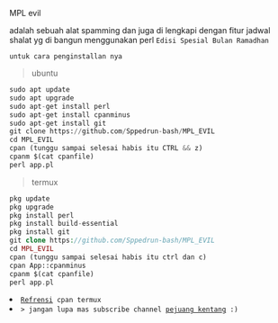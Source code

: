 MPL evil

adalah sebuah alat spamming dan juga di lengkapi dengan fitur jadwal shalat yg di bangun menggunakan perl `Edisi Spesial Bulan Ramadhan`

`untuk cara penginstallan nya`

> ubuntu
```python
sudo apt update
sudo apt upgrade
sudo apt-get install perl
sudo apt-get install cpanminus
sudo apt-get install git
git clone https://github.com/Sppedrun-bash/MPL_EVIL
cd MPL_EVIL
cpan (tunggu sampai selesai habis itu CTRL && z)
cpanm $(cat cpanfile)
perl app.pl
```

> termux
```php
pkg update
pkg upgrade
pkg install perl
pkg install build-essential
pkg install git
git clone https://github.com/Sppedrun-bash/MPL_EVIL
cd MPL_EVIL
cpan (tunggu sampai selesai habis itu ctrl dan c)
cpan App::cpanminus
cpanm $(cat cpanfile)
perl app.pl
```

<li><code><a href="https://wiki.termux.com/wiki/Perl">Refrensi</a> cpan termux</code></li>
<li><code>> jangan lupa mas subscribe channel <a href="https://www.youtube.com/channel/UCtu-GcxKL8kJBXpR1wfMgWg">pejuang kentang</a> :)</code></li>